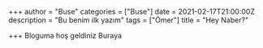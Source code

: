+++
author = "Buse"
categories = ["Buse"]
date = 2021-02-17T21:00:00Z
description = "Bu benim ilk yazım"
tags = ["Ömer"]
title = "Hey Naber?"

+++
Bloguma hoş geldiniz Buraya